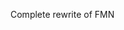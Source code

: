 <!--
SPDX-FileCopyrightText: Contributors to the Fedora Project

SPDX-License-Identifier: MIT
-->

Complete rewrite of FMN